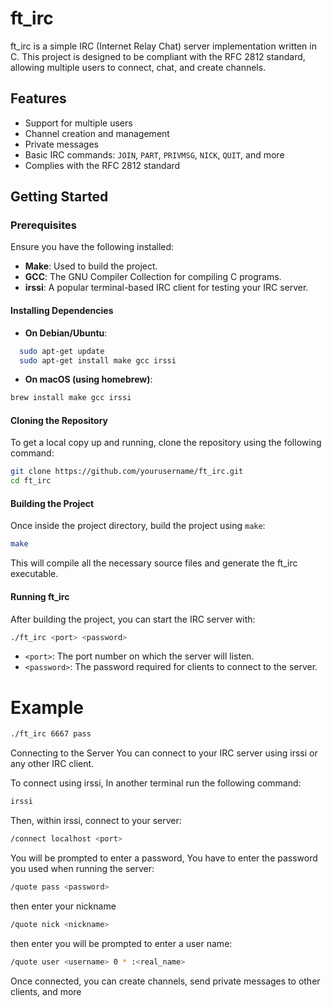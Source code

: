 # ft_irc

ft_irc is a simple IRC (Internet Relay Chat) server implementation written in C. This project is designed to be compliant with the RFC 2812 standard, allowing multiple users to connect, chat, and create channels.

## Features

- Support for multiple users
- Channel creation and management
- Private messages
- Basic IRC commands: `JOIN`, `PART`, `PRIVMSG`, `NICK`, `QUIT`, and more
- Complies with the RFC 2812 standard

## Getting Started

### Prerequisites

Ensure you have the following installed:

- **Make**: Used to build the project.
- **GCC**: The GNU Compiler Collection for compiling C programs.
- **irssi**: A popular terminal-based IRC client for testing your IRC server.

#### Installing Dependencies

- **On Debian/Ubuntu**:
```bash
  sudo apt-get update
  sudo apt-get install make gcc irssi
```
- **On macOS (using homebrew)**:
```bash
brew install make gcc irssi
```
#### Cloning the Repository
To get a local copy up and running, clone the repository using the following command:
```bash
git clone https://github.com/yourusername/ft_irc.git
cd ft_irc
```
#### Building the Project
Once inside the project directory, build the project using `make`:
```bash
make
```
This will compile all the necessary source files and generate the ft_irc executable.

#### Running ft_irc
After building the project, you can start the IRC server with:
```bash
./ft_irc <port> <password>
```
- `<port>`: The port number on which the server will listen.
- `<password>`: The password required for clients to connect to the server.
# Example
```bash
./ft_irc 6667 pass
```
Connecting to the Server
You can connect to your IRC server using irssi or any other IRC client.

To connect using irssi, In another terminal run the following command:
```bash
irssi
```
Then, within irssi, connect to your server:

```bash
/connect localhost <port>
```
You will be prompted to enter a password, You have to enter the password you used when running the server:
```bash
/quote pass <password>
```
then enter your nickname
```bash
/quote nick <nickname>
```
then enter you will be prompted to enter a user name:
```bash
/quote user <username> 0 * :<real_name>
```
Once connected, you can create channels, send private messages to other clients, and more
